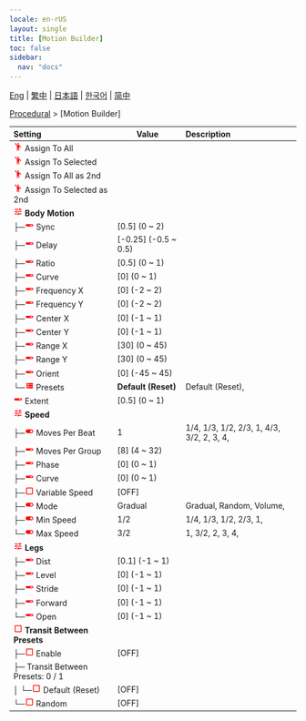 ```yaml
---
locale: en-rUS
layout: single
title: [Motion Builder]
toc: false
sidebar:
  nav: "docs"
---
```

[Eng](/dancexr/menu/2025.4/motion/motion_builder) | [繁中](/tw/dancexr/menu/2025.4/motion/motion_builder) | [日本語](/jp/dancexr/menu/2025.4/motion/motion_builder) | [한국어](/kr/dancexr/menu/2025.4/motion/motion_builder) | [简中](/zh/dancexr/menu/2025.4/motion/motion_builder)

[Procedural](../menu#Procedural) > [Motion Builder]



| Setting | Value | Description |
| :--- | --- | :--- |
| <img src="/images/icon/ic_motion.png" alt="motion icon"/> Assign To All</nobr>|| 
| <img src="/images/icon/ic_motion.png" alt="motion icon"/> Assign To Selected</nobr>|| 
| <img src="/images/icon/ic_motion.png" alt="motion icon"/> Assign To All as 2nd</nobr>|| 
| <img src="/images/icon/ic_motion.png" alt="motion icon"/> Assign To Selected as 2nd</nobr>|| 
| <img src="/images/icon/ic_tune.png" alt="tune icon"/> <b>Body Motion</b></nobr>| | 
| ├─<img src="/images/icon/ic_slider.png" alt="slider icon"/> Sync</nobr>| [0.5] (0 ~ 2) | 
| ├─<img src="/images/icon/ic_slider.png" alt="slider icon"/> Delay</nobr>| [-0.25] (-0.5 ~ 0.5) | 
| ├─<img src="/images/icon/ic_slider.png" alt="slider icon"/> Ratio</nobr>| [0.5] (0 ~ 1) | 
| ├─<img src="/images/icon/ic_slider.png" alt="slider icon"/> Curve</nobr>| [0] (0 ~ 1) | 
| ├─<img src="/images/icon/ic_slider.png" alt="slider icon"/> Frequency X</nobr>| [0] (-2 ~ 2) | 
| ├─<img src="/images/icon/ic_slider.png" alt="slider icon"/> Frequency Y</nobr>| [0] (-2 ~ 2) | 
| ├─<img src="/images/icon/ic_slider.png" alt="slider icon"/> Center X</nobr>| [0] (-1 ~ 1) | 
| ├─<img src="/images/icon/ic_slider.png" alt="slider icon"/> Center Y</nobr>| [0] (-1 ~ 1) | 
| ├─<img src="/images/icon/ic_slider.png" alt="slider icon"/> Range X</nobr>| [30] (0 ~ 45) | 
| ├─<img src="/images/icon/ic_slider.png" alt="slider icon"/> Range Y</nobr>| [30] (0 ~ 45) | 
| ├─<img src="/images/icon/ic_slider.png" alt="slider icon"/> Orient</nobr>| [0] (-45 ~ 45) | 
| └─<img src="/images/icon/ic_list.png" alt="list icon"/> Presets</nobr>| **Default (Reset)** | Default (Reset),  |
| <img src="/images/icon/ic_slider.png" alt="slider icon"/> Extent</nobr>| [0.5] (0 ~ 1) | 
| <img src="/images/icon/ic_tune.png" alt="tune icon"/> <b>Speed</b></nobr>| | 
| ├─<img src="/images/icon/ic_toggle_on.png" alt="toggle on icon"/> Moves Per Beat</nobr>| 1 | 1/4, 1/3, 1/2, 2/3, 1, 4/3, 3/2, 2, 3, 4, 
| ├─<img src="/images/icon/ic_slider.png" alt="slider icon"/> Moves Per Group</nobr>| [8] (4 ~ 32) | 
| ├─<img src="/images/icon/ic_slider.png" alt="slider icon"/> Phase</nobr>| [0] (0 ~ 1) | 
| ├─<img src="/images/icon/ic_slider.png" alt="slider icon"/> Curve</nobr>| [0] (0 ~ 1) | 
| ├─<img src="/images/icon/ic_check_off.png" alt="check off icon"/> Variable Speed</nobr>| [OFF] | 
| ├─<img src="/images/icon/ic_toggle_on.png" alt="toggle on icon"/> Mode</nobr>| Gradual | Gradual, Random, Volume, 
| ├─<img src="/images/icon/ic_toggle_on.png" alt="toggle on icon"/> Min Speed</nobr>| 1/2 | 1/4, 1/3, 1/2, 2/3, 1, 
| └─<img src="/images/icon/ic_toggle_on.png" alt="toggle on icon"/> Max Speed</nobr>| 3/2 | 1, 3/2, 2, 3, 4, 
| <img src="/images/icon/ic_tune.png" alt="tune icon"/> <b>Legs</b></nobr>| | 
| ├─<img src="/images/icon/ic_slider.png" alt="slider icon"/> Dist</nobr>| [0.1] (-1 ~ 1) | 
| ├─<img src="/images/icon/ic_slider.png" alt="slider icon"/> Level</nobr>| [0] (-1 ~ 1) | 
| ├─<img src="/images/icon/ic_slider.png" alt="slider icon"/> Stride</nobr>| [0] (-1 ~ 1) | 
| ├─<img src="/images/icon/ic_slider.png" alt="slider icon"/> Forward</nobr>| [0] (-1 ~ 1) | 
| └─<img src="/images/icon/ic_slider.png" alt="slider icon"/> Open</nobr>| [0] (-1 ~ 1) | 
| <img src="/images/icon/ic_check_off.png" alt="check off icon"/> <b>Transit Between Presets</b></nobr>| | 
| ├─<img src="/images/icon/ic_check_off.png" alt="check off icon"/> Enable</nobr>| [OFF] | 
| ├─ Transit Between Presets: 0 / 1</nobr>|| 
| │ └─<img src="/images/icon/ic_check_off.png" alt="check off icon"/> Default (Reset)</nobr>| [OFF] | 
| └─<img src="/images/icon/ic_check_off.png" alt="check off icon"/> Random</nobr>| [OFF] | 
